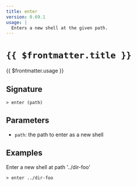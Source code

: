 ```yaml
---
title: enter
version: 0.69.1
usage: |
  Enters a new shell at the given path.
---
```


# <code>{{ $frontmatter.title }}</code>

<div style='white-space: pre-wrap;'>{{ $frontmatter.usage }}</div>

## Signature

```> enter (path)```

## Parameters

 -  `path`: the path to enter as a new shell

## Examples

Enter a new shell at path '../dir-foo'
```shell
> enter ../dir-foo
```
